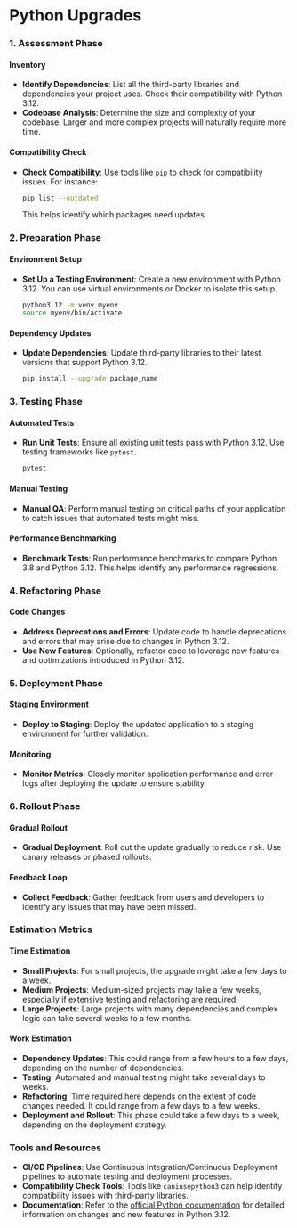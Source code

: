 # Python Upgrades

### 1. **Assessment Phase**

#### Inventory
- **Identify Dependencies**: List all the third-party libraries and dependencies your project uses. Check their compatibility with Python 3.12.
- **Codebase Analysis**: Determine the size and complexity of your codebase. Larger and more complex projects will naturally require more time.

#### Compatibility Check
- **Check Compatibility**: Use tools like `pip` to check for compatibility issues. For instance:
  ```sh
  pip list --outdated
  ```
  This helps identify which packages need updates.

### 2. **Preparation Phase**

#### Environment Setup
- **Set Up a Testing Environment**: Create a new environment with Python 3.12. You can use virtual environments or Docker to isolate this setup.
  ```sh
  python3.12 -m venv myenv
  source myenv/bin/activate
  ```

#### Dependency Updates
- **Update Dependencies**: Update third-party libraries to their latest versions that support Python 3.12.
  ```sh
  pip install --upgrade package_name
  ```

### 3. **Testing Phase**

#### Automated Tests
- **Run Unit Tests**: Ensure all existing unit tests pass with Python 3.12. Use testing frameworks like `pytest`.
  ```sh
  pytest
  ```

#### Manual Testing
- **Manual QA**: Perform manual testing on critical paths of your application to catch issues that automated tests might miss.

#### Performance Benchmarking
- **Benchmark Tests**: Run performance benchmarks to compare Python 3.8 and Python 3.12. This helps identify any performance regressions.

### 4. **Refactoring Phase**

#### Code Changes
- **Address Deprecations and Errors**: Update code to handle deprecations and errors that may arise due to changes in Python 3.12.
- **Use New Features**: Optionally, refactor code to leverage new features and optimizations introduced in Python 3.12.

### 5. **Deployment Phase**

#### Staging Environment
- **Deploy to Staging**: Deploy the updated application to a staging environment for further validation.

#### Monitoring
- **Monitor Metrics**: Closely monitor application performance and error logs after deploying the update to ensure stability.

### 6. **Rollout Phase**

#### Gradual Rollout
- **Gradual Deployment**: Roll out the update gradually to reduce risk. Use canary releases or phased rollouts.
  
#### Feedback Loop
- **Collect Feedback**: Gather feedback from users and developers to identify any issues that may have been missed.

### Estimation Metrics

#### Time Estimation
- **Small Projects**: For small projects, the upgrade might take a few days to a week.
- **Medium Projects**: Medium-sized projects may take a few weeks, especially if extensive testing and refactoring are required.
- **Large Projects**: Large projects with many dependencies and complex logic can take several weeks to a few months.

#### Work Estimation
- **Dependency Updates**: This could range from a few hours to a few days, depending on the number of dependencies.
- **Testing**: Automated and manual testing might take several days to weeks.
- **Refactoring**: Time required here depends on the extent of code changes needed. It could range from a few days to a few weeks.
- **Deployment and Rollout**: This phase could take a few days to a week, depending on the deployment strategy.

### Tools and Resources
- **CI/CD Pipelines**: Use Continuous Integration/Continuous Deployment pipelines to automate testing and deployment processes.
- **Compatibility Check Tools**: Tools like `caniusepython3` can help identify compatibility issues with third-party libraries.
- **Documentation**: Refer to the [official Python documentation](https://docs.python.org/3.12/whatsnew/3.12.html) for detailed information on changes and new features in Python 3.12.
